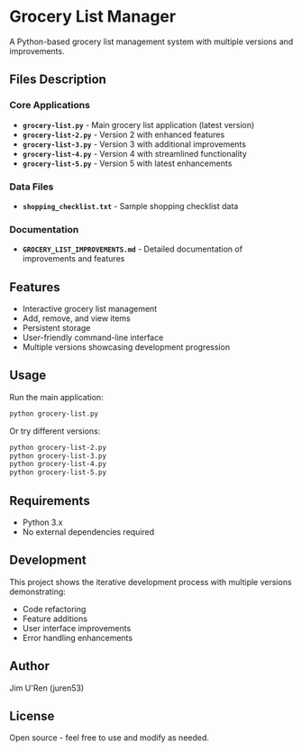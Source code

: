 # Grocery List Manager

A Python-based grocery list management system with multiple versions and improvements.

## Files Description

### Core Applications
- **`grocery-list.py`** - Main grocery list application (latest version)
- **`grocery-list-2.py`** - Version 2 with enhanced features
- **`grocery-list-3.py`** - Version 3 with additional improvements
- **`grocery-list-4.py`** - Version 4 with streamlined functionality
- **`grocery-list-5.py`** - Version 5 with latest enhancements

### Data Files
- **`shopping_checklist.txt`** - Sample shopping checklist data

### Documentation
- **`GROCERY_LIST_IMPROVEMENTS.md`** - Detailed documentation of improvements and features

## Features

- Interactive grocery list management
- Add, remove, and view items
- Persistent storage
- User-friendly command-line interface
- Multiple versions showcasing development progression

## Usage

Run the main application:
```bash
python grocery-list.py
```

Or try different versions:
```bash
python grocery-list-2.py
python grocery-list-3.py
python grocery-list-4.py
python grocery-list-5.py
```

## Requirements

- Python 3.x
- No external dependencies required

## Development

This project shows the iterative development process with multiple versions demonstrating:
- Code refactoring
- Feature additions
- User interface improvements
- Error handling enhancements

## Author

Jim U'Ren (juren53)

## License

Open source - feel free to use and modify as needed.
